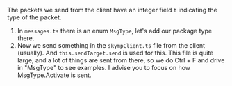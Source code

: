 The packets we send from the client have an integer field `t` indicating the type of the packet.

1. In `messages.ts` there is an enum `MsgType`, let's add our package type there.
2. Now we send something in the `skympClient.ts` file from the client (usually). And `this.sendTarget.send` is used for this. This file is quite large, and a lot of things are sent from there, so we do Ctrl + F and drive in "MsgType" to see examples. I advise you to focus on how MsgType.Activate is sent.
